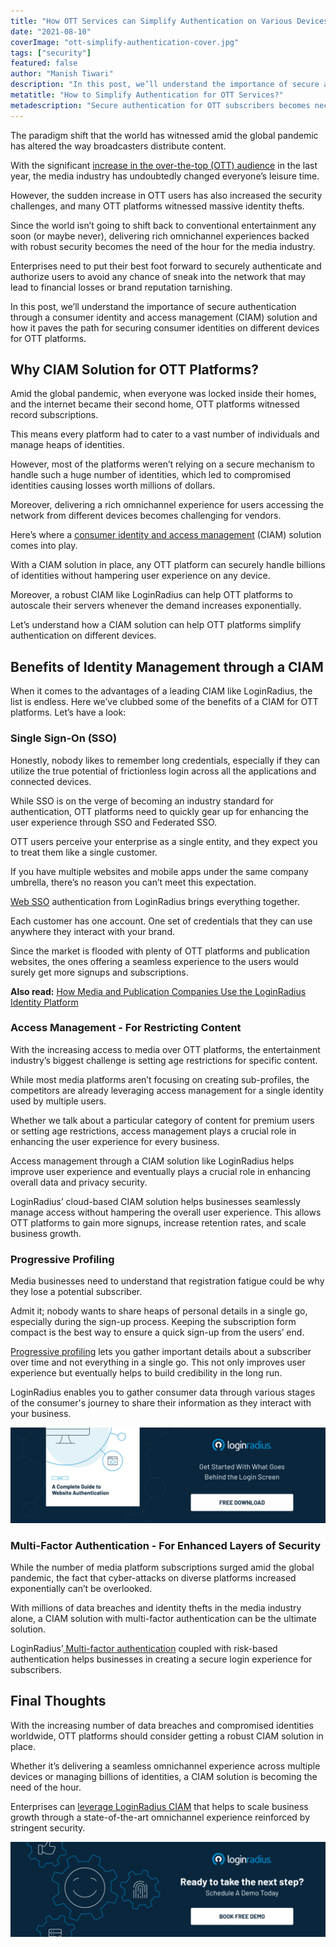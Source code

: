 ```yaml
---
title: "How OTT Services can Simplify Authentication on Various Devices"
date: "2021-08-10"
coverImage: "ott-simplify-authentication-cover.jpg"
tags: ["security"]
featured: false 
author: "Manish Tiwari"
description: "In this post, we’ll understand the importance of secure authentication through a consumer identity and access management (CIAM) solution and how it paves the path for safeguarding consumer identities on different devices for OTT platforms."
metatitle: "How to Simplify Authentication for OTT Services?"
metadescription: "Secure authentication for OTT subscribers becomes necessarily crucial today. Learn how OTT platforms can ensure robust security across various devices."
---
```


The paradigm shift that the world has witnessed amid the global pandemic has altered the way broadcasters distribute content. 

With the significant [increase in the over-the-top (OTT) audience](https://pages.conviva.com/rs/138-XJA-134/images/RPT_Conviva_State_of_Streaming_Q1_2021.pdf) in the last year, the media industry has undoubtedly changed everyone’s leisure time. 

However, the sudden increase in OTT users has also increased the security challenges, and many OTT platforms witnessed massive identity thefts. 

Since the world isn’t going to shift back to conventional entertainment any soon (or maybe never), delivering rich omnichannel experiences backed with robust security becomes the need of the hour for the media industry. 

Enterprises need to put their best foot forward to securely authenticate and authorize users to avoid any chance of sneak into the network that may lead to financial losses or brand reputation tarnishing. 

In this post, we’ll understand the importance of secure authentication through a consumer identity and access management (CIAM) solution and how it paves the path for securing consumer identities on different devices for OTT platforms. 


## Why CIAM Solution for OTT Platforms? 

Amid the global pandemic, when everyone was locked inside their homes, and the internet became their second home, OTT platforms witnessed record subscriptions. 

This means every platform had to cater to a vast number of individuals and manage heaps of identities. 

However, most of the platforms weren’t relying on a secure mechanism to handle such a huge number of identities, which led to compromised identities causing losses worth millions of dollars. 

Moreover, delivering a rich omnichannel experience for users accessing the network from different devices becomes challenging for vendors. 

Here’s where a [consumer identity and access management](https://www.loginradius.com/blog/start-with-identity/customer-identity-and-access-management/) (CIAM) solution comes into play. 

With a CIAM solution in place, any OTT platform can securely handle billions of identities without hampering user experience on any device. 

Moreover, a robust CIAM like LoginRadius can help OTT platforms to autoscale their servers whenever the demand increases exponentially. 

Let’s understand how a CIAM solution can help OTT platforms simplify authentication on different devices. 


## Benefits of Identity Management through a CIAM 

When it comes to the advantages of a leading CIAM like LoginRadius, the list is endless. Here we’ve clubbed some of the benefits of a CIAM for OTT platforms. Let’s have a look: 


### Single Sign-On (SSO)

Honestly, nobody likes to remember long credentials, especially if they can utilize the true potential of frictionless login across all the applications and connected devices.

While SSO is on the verge of becoming an industry standard for authentication, OTT platforms need to quickly gear up for enhancing the user experience through SSO and Federated SSO.

OTT users perceive your enterprise as a single entity, and they expect you to treat them like a single customer.

If you have multiple websites and mobile apps under the same company umbrella, there’s no reason you can’t meet this expectation.

[Web SSO](https://www.loginradius.com/web-and-mobile-sso/) authentication from LoginRadius brings everything together.

Each customer has one account. One set of credentials that they can use anywhere they interact with your brand.

Since the market is flooded with plenty of OTT platforms and publication websites, the ones offering a seamless experience to the users would surely get more signups and subscriptions.

**Also read:** [How Media and Publication Companies Use the LoginRadius Identity Platform](https://www.loginradius.com/resource/how-media-and-publication-companies-use-loginradius-identity-platform/)


### Access Management - For Restricting Content

With the increasing access to media over OTT platforms, the entertainment industry’s biggest challenge is setting age restrictions for specific content.

While most media platforms aren’t focusing on creating sub-profiles, the competitors are already leveraging access management for a single identity used by multiple users.

Whether we talk about a particular category of content for premium users or setting age restrictions, access management plays a crucial role in enhancing the user experience for every business.

Access management through a CIAM solution like LoginRadius helps improve user experience and eventually plays a crucial role in enhancing overall data and privacy security.

LoginRadius’ cloud-based CIAM solution helps businesses seamlessly manage access without hampering the overall user experience. This allows OTT platforms to gain more signups, increase retention rates, and scale business growth.


### Progressive Profiling 

Media businesses need to understand that registration fatigue could be why they lose a potential subscriber.

Admit it; nobody wants to share heaps of personal details in a single go, especially during the sign-up process. Keeping the subscription form compact is the best way to ensure a quick sign-up from the users’ end.

[Progressive profiling](https://www.loginradius.com/blog/start-with-identity/presenting-progressive-profiling-loginradius/) lets you gather important details about a subscriber over time and not everything in a single go. This not only improves user experience but eventually helps to build credibility in the long run.

LoginRadius enables you to gather consumer data through various stages of the consumer's journey to share their information as they interact with your business.

[![GD-Website-Authentication](GD-Website-Authentication.png)](https://www.loginradius.com/resource/a-complete-guide-to-website-authentication/)


### Multi-Factor Authentication - For Enhanced Layers of Security

While the number of media platform subscriptions surged amid the global pandemic, the fact that cyber-attacks on diverse platforms increased exponentially can’t be overlooked.

With millions of data breaches and identity thefts in the media industry alone, a CIAM solution with multi-factor authentication can be the ultimate solution.

LoginRadius’[ Multi-factor authentication](https://www.loginradius.com/blog/start-with-identity/2019/06/what-is-multi-factor-authentication/) coupled with risk-based authentication helps businesses in creating a secure login experience for subscribers.


## Final Thoughts 

With the increasing number of data breaches and compromised identities worldwide, OTT platforms should consider getting a robust CIAM solution in place. 

Whether it’s delivering a seamless omnichannel experience across multiple devices or managing billions of identities, a CIAM solution is becoming the need of the hour. 

Enterprises can [leverage LoginRadius CIAM](https://www.loginradius.com/contact-sales/) that helps to scale business growth through a state-of-the-art omnichannel experience reinforced by stringent security.


[![book-free-demo-loginradius](Book-Free-Demo-1024x310.png)](https://www.loginradius.com/book-a-demo/)
